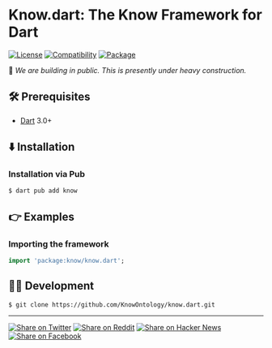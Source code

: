 # Know.dart: The Know Framework for Dart

[![License](https://img.shields.io/badge/license-Public%20Domain-blue.svg)](https://unlicense.org)
[![Compatibility](https://img.shields.io/badge/dart-3.0%2B-blue)](https://pub.dev/packages/know)
[![Package](https://img.shields.io/pub/v/know)](https://pub.dev/packages/know)

🚧 _We are building in public. This is presently under heavy construction._

## 🛠️ Prerequisites

- [Dart](https://dart.dev) 3.0+

## ⬇️ Installation

### Installation via Pub

```console
$ dart pub add know
```

## 👉 Examples

### Importing the framework

```dart
import 'package:know/know.dart';
```

## 👨‍💻 Development

```console
$ git clone https://github.com/KnowOntology/know.dart.git
```

- - -

[![Share on Twitter](https://img.shields.io/badge/share%20on-twitter-03A9F4?logo=twitter)](https://twitter.com/share?url=https://github.com/KnowOntology/know.dart&text=Know.dart:%20The%20Know%20Framework%20for%20Dart)
[![Share on Reddit](https://img.shields.io/badge/share%20on-reddit-red?logo=reddit)](https://reddit.com/submit?url=https://github.com/KnowOntology/know.dart&title=Know.dart:%20The%20Know%20Framework%20for%20Dart)
[![Share on Hacker News](https://img.shields.io/badge/share%20on-hacker%20news-orange?logo=ycombinator)](https://news.ycombinator.com/submitlink?u=https://github.com/KnowOntology/know.dart&t=Know.dart:%20The%20Know%20Framework%20for%20Dart)
[![Share on Facebook](https://img.shields.io/badge/share%20on-facebook-1976D2?logo=facebook)](https://www.facebook.com/sharer/sharer.php?u=https://github.com/KnowOntology/know.dart)
